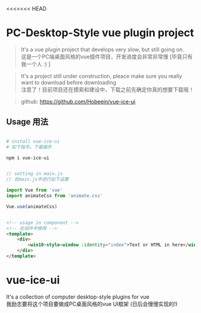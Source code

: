 <<<<<<< HEAD

# PC-Desktop-Style vue plugin project

> It's a vue plugin project that develops very slow, but still going on.  
> 这是一个PC端桌面风格的vue插件项目，开发进度会非常非常慢   [毕竟只有我一个人  :) ]

> It's a project still under construction, pleace make sure you really want to download before downloading  
> 注意了！目前项目还在摸索和建设中，下载之前先确定你真的想要下载哦！

> github: https://github.com/Hobeein/vue-ice-ui  

## Usage  用法

``` bash

# install vue-ice-ui  
# 如下指令，下载插件

npm i vue-ice-ui

```
``` javascript

// setting in main.js  
// 在main.js中进行如下设置

import Vue from 'vue'
import animateCss from 'animate.css'

Vue.use(animateCss)

```
``` html

<!-- usage in component -->  
<!-- 在组件中使用 -->
<template>
    <div>
        <win10-style-window :identity="index">Text or HTML in here</win10-style-window>
    </div>
</template>

```

# vue-ice-ui

It's a collection of computer desktop-style plugins for vue  
我励志要将这个项目要做成PC桌面风格的vue UI框架 (日后会慢慢实现的!)